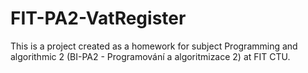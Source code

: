 # FIT-PA2-VatRegister
This is a project created as a homework for subject Programming and algorithmic 2 (BI-PA2 - Programování a algoritmizace 2) at FIT CTU.
